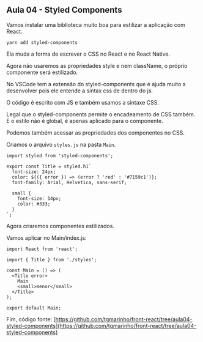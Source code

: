 ## Aula 04 - Styled Components

Vamos instalar uma biblioteca muito boa para estilizar a aplicação com React.

```
yarn add styled-components
```

Ela muda a forma de escrever o CSS no React e no React Native.

Agora não usaremos as propriedades style e nem className, o próprio componente será estilizado.

No VSCode tem a extensão do styled-components que é ajuda muito a desenvolver pois ele entende a sintax css de dentro do js.

O código é escrito com JS e também usamos a sintaxe CSS.

Legal que o styled-components permite o encadeamento de CSS também. E o estilo não é global, é apenas aplicado para o componente.

Podemos também acessar as propriedades dos componentes no CSS.

Criamos o arquivo `styles.js`  na pasta `Main`.
```
import styled from 'styled-components';

export const Title = styled.h1`
  font-size: 24px;
  color: ${({ error }) => (error ? 'red' : '#7159c1')};
  font-family: Arial, Helvetica, sans-serif;

  small {
    font-size: 14px;
    color: #333;
  }
`;
```
Agora criaremos componentes estilizados.

Vamos aplicar no Main/index.js:

```
import React from 'react';

import { Title } from './styles';

const Main = () => (
  <Title error>
    Main
    <small>menor</small>
  </Title>
);

export default Main;
```

Fim, código fonte: [https://github.com/tgmarinho/front-react/tree/aula04-styled-components](https://github.com/tgmarinho/front-react/tree/aula04-styled-components)
